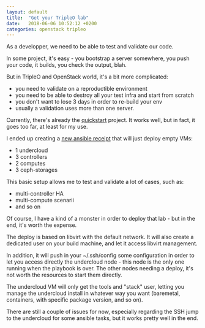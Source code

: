 ```yaml
---
layout: default
title:  "Get your TripleO lab"
date:   2018-06-06 10:52:12 +0200
categories: openstack tripleo
---
```


As a developper, we need to be able to test and validate
our code.

In some project, it's easy - you bootstrap a server somewhere,
you push your code, it builds, you check the output, blah.

But in TripleO and OpenStack world, it's a bit more complicated:
- you need to validate on a reproductible environment
- you need to be able to destroy all your test infra and start from scratch
- you don't want to lose 3 days in order to re-build your env
- usually a validation uses more than one server.

Currently, there's already the [quickstart](https://github.com/openstack/tripleo-quickstart)
project. It works well, but in fact, it goes too far, at least for my use.

I ended up creating a [new ansible receipt](https://github.com/cjeanner/tripleo-lab)
that will just deploy empty VMs:
- 1 undercloud
- 3 controllers
- 2 computes
- 3 ceph-storages

This basic setup allows me to test and validate a lot of cases, such as:
- multi-controller HA
- multi-compute scenarii
- and so on

Of course, I have a kind of a monster in order to deploy that lab - but in the
end, it's worth the expense.

The deploy is based on libvirt with the default network. It will also create a dedicated
user on your build machine, and let it access libvirt management.

In addition, it will push in your ~/.ssh/config some configuration in order to let you
access directly the undercloud node - this node is the only one running when the playbook is
over. The other nodes needing a deploy, it's not worth the resources to start them directly.

The undercloud VM will only get the tools and "stack" user, letting you manage the undercloud
install in whatever way you want (baremetal, containers, with specific package version, and
so on).

There are still a couple of issues for now, especially regarding the SSH jump to the undercloud
for some ansible tasks, but it works pretty well in the end.
